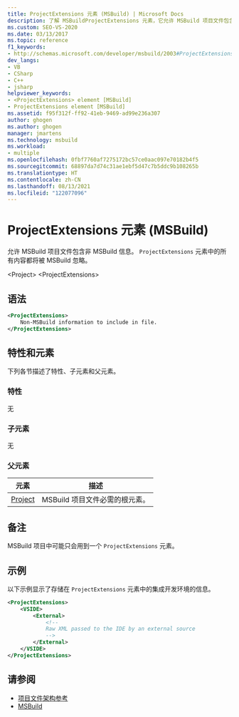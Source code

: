 ```yaml
---
title: ProjectExtensions 元素 (MSBuild) | Microsoft Docs
description: 了解 MSBuildProjectExtensions 元素，它允许 MSBuild 项目文件包含非 MSBuild 信息。
ms.custom: SEO-VS-2020
ms.date: 03/13/2017
ms.topic: reference
f1_keywords:
- http://schemas.microsoft.com/developer/msbuild/2003#ProjectExtensions
dev_langs:
- VB
- CSharp
- C++
- jsharp
helpviewer_keywords:
- <ProjectExtensions> element [MSBuild]
- ProjectExtensions element [MSBuild]
ms.assetid: f95f312f-ff92-41eb-9469-ad99e236a307
author: ghogen
ms.author: ghogen
manager: jmartens
ms.technology: msbuild
ms.workload:
- multiple
ms.openlocfilehash: 0fbf7760af7275172bc57ce0aac097e70182b4f5
ms.sourcegitcommit: 68897da7d74c31ae1ebf5d47c7b5ddc9b108265b
ms.translationtype: HT
ms.contentlocale: zh-CN
ms.lasthandoff: 08/13/2021
ms.locfileid: "122077096"
---
```

# <a name="projectextensions-element-msbuild"></a>ProjectExtensions 元素 (MSBuild)

允许 MSBuild 项目文件包含非 MSBuild 信息。 `ProjectExtensions` 元素中的所有内容都将被 MSBuild 忽略。

 \<Project> \<ProjectExtensions>

## <a name="syntax"></a>语法

```xml
<ProjectExtensions>
    Non-MSBuild information to include in file.
</ProjectExtensions>
```

## <a name="attributes-and-elements"></a>特性和元素

 下列各节描述了特性、子元素和父元素。

### <a name="attributes"></a>特性

 无

### <a name="child-elements"></a>子元素

 无

### <a name="parent-elements"></a>父元素

| 元素 | 描述 |
| - | - |
| [Project](../msbuild/project-element-msbuild.md) | MSBuild 项目文件必需的根元素。 |

## <a name="remarks"></a>备注

 MSBuild 项目中可能只会用到一个 `ProjectExtensions` 元素。

## <a name="example"></a>示例

 以下示例显示了存储在 `ProjectExtensions` 元素中的集成开发环境的信息。

```xml
<ProjectExtensions>
    <VSIDE>
        <External>
            <!--
            Raw XML passed to the IDE by an external source
            -->
        </External>
    </VSIDE>
</ProjectExtensions>
```

## <a name="see-also"></a>请参阅

- [项目文件架构参考](../msbuild/msbuild-project-file-schema-reference.md)
- [MSBuild](../msbuild/msbuild.md)
